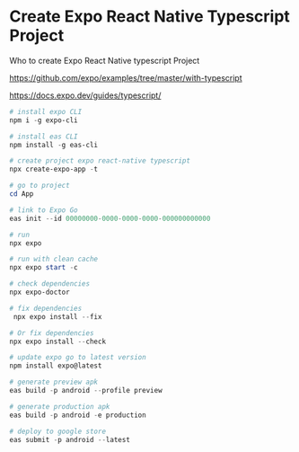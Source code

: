 # Create Expo React Native Typescript Project
Who to create Expo React Native typescript Project

https://github.com/expo/examples/tree/master/with-typescript

https://docs.expo.dev/guides/typescript/

```powershell
# install expo CLI
npm i -g expo-cli

# install eas CLI
npm install -g eas-cli

# create project expo react-native typescript
npx create-expo-app -t

# go to project
cd App

# link to Expo Go
eas init --id 00000000-0000-0000-0000-000000000000

# run
npx expo

# run with clean cache
npx expo start -c

# check dependencies
npx expo-doctor

# fix dependencies
 npx expo install --fix

# Or fix dependencies
npx expo install --check

# update expo go to latest version
npm install expo@latest

# generate preview apk 
eas build -p android --profile preview

# generate production apk
eas build -p android -e production

# deploy to google store
eas submit -p android --latest 

```
